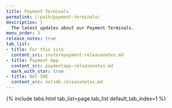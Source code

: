 ```yaml
---
title: Payment Terminals
permalink: /:path/payment-terminals/
description: |
  The latest updates about our Payment Terminals.
menu_order: 3
release_notes: true
tab_list:
- title: For this site
  content_src: instorepayment-releasenotes.md
- title: Payment App
  content_src: paymentapp-releasenotes.md
  mark_with_star: true
- title: Net SDK
  content_src: netsdk-releasenotes.md
---
```


{% include tabs.html tab_list=page.tab_list default_tab_index=1 %}
